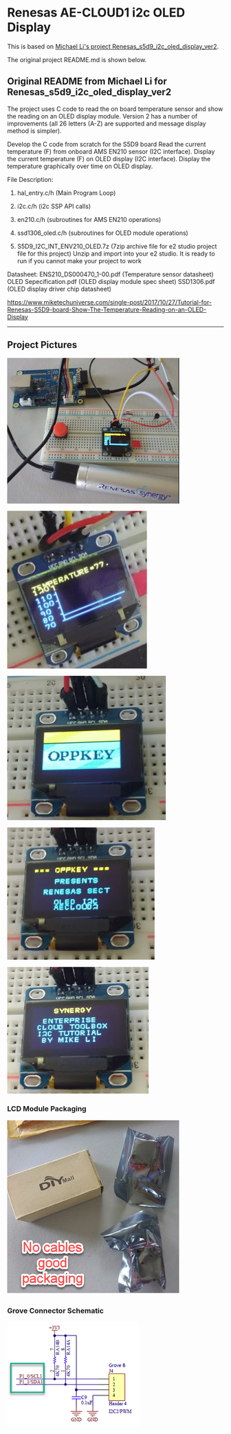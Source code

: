 # Renesas AE-CLOUD1 i2c OLED Display
This is based on [Michael Li's project Renesas_s5d9_i2c_oled_display_ver2](https://github.com/mikelisfbay/Renesas_s5d9_i2c_oled_display_ver2).

The original project README.md is shown below.

## Original README from Michael Li for Renesas_s5d9_i2c_oled_display_ver2
The project uses C code to read the on board temperature sensor and show the reading on an OLED display module.  Version 2 has a number of improvements (all 26 letters (A-Z) are supported and message display method is simpler).

Develop the C code from scratch for the S5D9 board
Read the current temperature (F) from onboard AMS EN210 sensor (I2C interface).
Display the current temperature (F) on OLED display (I2C interface).
Display the temperature graphically over time on OLED display.

File Description:
1.  hal_entry.c/h  (Main Program Loop)
2.  i2c.c/h (i2c SSP API calls)
3.  en210.c/h (subroutines for AMS EN210 operations)
4.  ssd1306_oled.c/h (subroutines for OLED module operations)

5. S5D9_I2C_INT_ENV210_OLED.7z (7zip archive file for e2 studio project file for this project)  Unzip and import into your e2 studio.  It is ready to run if you cannot make your project to work

Datasheet:
ENS210_DS000470_1-00.pdf (Temperature sensor datasheet)
OLED Sepecification.pdf (OLED display module spec sheet)
SSD1306.pdf (OLED display driver chip datasheet)

https://www.miketechuniverse.com/single-post/2017/10/27/Tutorial-for-Renesas-S5D9-board-Show-The-Temperature-Reading-on-an-OLED-Display

---

## Project Pictures

![](doc/img/standalone.png)

![](doc/img/oled-in-action.png)

![](doc/img/oppkey-oled.png)

![](doc/img/oppkey-presents.png)

![](doc/img/sect-tutorial-mockup.png)

### LCD Module Packaging

![](doc/img/lcd_modules.png)

### Grove Connector Schematic

![](doc/img/grove-schematic.png)
